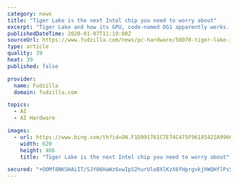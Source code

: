 ```yaml
---
category: news
title: "Tiger Lake is the next Intel chip you need to worry about"
excerpt: "Tiger Lake and how its GPU, code-named DG1 apparently works. Chipzilla made several announcements about its new Core i9-based modular NUC, “Ghost Canyon,” how its 10th-gen Comet Lake chips will run above 5GHz and how its upcoming Tiger Lake CPUs will have improved AI performance. Greg Bryant, executive vice president of its Client Computing ..."
publishedDateTime: 2020-01-07T11:19:00Z
sourceUrl: https://www.fudzilla.com/news/pc-hardware/50070-tiger-lake-is-the-next-intel-chip-you-need-to-worry-about
type: article
quality: 39
heat: 39
published: false

provider:
  name: Fudzilla
  domain: fudzilla.com

topics:
  - AI
  - AI Hardware

images:
  - url: https://www.bing.com/th?id=ON.F1D991761C7E74C475F96185422A9966
    width: 620
    height: 466
    title: "Tiger Lake is the next Intel chip you need to worry about"

secured: "+OOMf8NKSHAiIT/SJY06HaWz6xwIpS2hurUloBXlKzX6fHprgvkjhWQHflPsSgukzo1brjYnNdpWF0GqwlY/wRrpyNyEgh5zGBmRBnx/aFs/LZeCJg6u6PfL7kvvJaBsl5oni37zDAKbUl8T8PCdIHLE8yfVbqB3T9LBqMyIZ5s2Withm/i5D4g5RvPHj2fFRrUd7zP4qYGGlcqxdLjwgRWngxxXFkDhqd5VRsZ+pUvHo0K2Q770HfcRN4x7UtLGQn3tNPhtvZYM4UZXVK9yiw==;5SS7xYQLzRfIvt8JA95F4w=="
---
```



